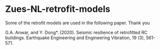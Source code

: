 # Zues-NL-retrofit-models

Some of the retrofit models are used in the following paper. Thank you

G.A. Anwar, and Y. Dong*. (2020). Seismic resilience of retrofitted RC buildings. Earthquake Engineering and Engineering Vibration, 19 (3), 561-571.
